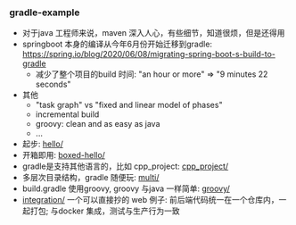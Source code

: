 ### gradle-example

* 对于java 工程师来说，maven 深入人心，有些细节，知道很烦，但是还得用
* springboot 本身的编译从今年6月份开始迁移到gradle: https://spring.io/blog/2020/06/08/migrating-spring-boot-s-build-to-gradle
    + 减少了整个项目的build 时间: "an hour or more" => "9 minutes 22 seconds"
* 其他
    + "task graph" vs "fixed and linear model of phases"
    + incremental build
    + groovy: clean and as easy as java
    + ...
* 起步: [hello/](hello)
* 开箱即用: [boxed-hello/](boxed-hello)
* gradle是支持其他语言的，比如 cpp_project: [cpp_project/](cpp_project)
* 多层次目录结构，gradle 随便玩: [multi/](multi)
* build.gradle 使用groovy, groovy 与java 一样简单: [groovy/](groovy)
* [integration/](integration) 一个可以直接抄的 web 例子: 前后端代码统一在一个仓库内，一起打包; 与docker 集成，测试与生产行为一致

